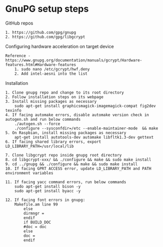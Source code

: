 # GnuPG setup steps

GitHub repos

    1. https://github.com/gpg/gnupg
    2. https://github.com/gpg/libgcrypt


Configuring hardware acceleration on target device

    Reference - https://www.gnupg.org/documentation/manuals/gcrypt/Hardware-features.html#Hardware-features
        1. sudo nano /etc/gcrypt/hwf.deny
        2. Add intel-aesni into the list


Installation

    1. Clone gnupg repo and change to its root directory
    2. Follow installation steps on its webpage
    3. Install missing packages as necessary
        sudo apt-get install graphicsmagick-imagemagick-compat fig2dev texinfo
    4. If facing automake errors, disable automake version check in autogen.sh and run below commands
        ./autogen.sh --force
        ./configure --sysconfdir=/etc --enable-maintainer-mode  && make
    5. On Raspbian, install missing packages as necessary
        apt-get install autotools-dev automake libfltk1.3-dev gettext
    6. If facing shared library errors, export LD_LIBRARY_PATH=/usr/local/lib

    7. Clone libgcrypt repo inside gnupg root directory
    8. cd libgcrypt-xxx/ && ./configure && make && sudo make install
    9. cd ../gnupg && ./configure && make && sudo make install
    10. If facing GPRT ACCESS error, update LD_LIBRARY_PATH and PATH environment variables

    11. If facing yacc command errors, run below commands
        sudo apt-get install bison -y
        sudo apt-get install byacc -y

    12. If facing font errors in gnupg:
        Makefile.am line 99
            else
            dirmngr =
            endif
            if BUILD_DOC
            #doc = doc
            else
            doc =
            endif
